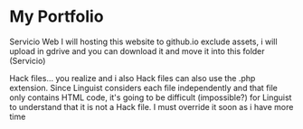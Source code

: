 # My Portfolio
 Servicio Web
I will hosting this website to github.io
exclude assets, i will upload in gdrive and you can download it and move it into this folder (Servicio)

Hack files...
you realize and i also 
Hack files can also use the .php extension. Since Linguist considers each file independently and that file only contains HTML code, it's going to be difficult (impossible?) for Linguist to understand that it is not a Hack file. I must override it soon as i have more time
